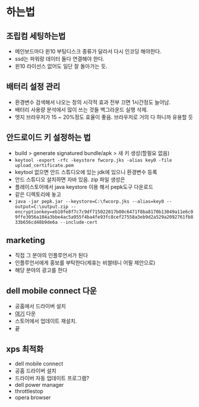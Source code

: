 # 하는법

## 조립컴 세팅하는법

- 메인보드마다 윈10 부팅디스크 종류가 달라서 다시 인코딩 해야한다.
- ssd는 파워랑 데이터 둘다 연결해야 한다.
- 윈10 라이선스 없어도 일단 잘 돌아가는 듯.

## 배터리 설정 관리

- 환경변수 검색해서 나오는 창의 시각적 효과 전부 끄면 1시간정도 늘어남.
- 배터리 사용량 분석에서 많이 쓰는 것들 백그라운드 실행 삭제.
- 엣지 브라우저가 15 ~ 20%정도 효율이 좋음. 브라우저로 거의 다 하니까 유용할 듯

## 안드로이드 키 설정하는 법

- build > generate signatured bundle/apk > 새 키 생성(할필요 없음)
- `keytool -export -rfc -keystore fwcorp.jks -alias key0 -file upload_certificate.pem`
- keytool 없으면 안드 스튜디오에 있는 jdk에 있으니 환경변수 등록
- 안드 스튜디오 설치하면 자바 있음. zip 파일 생성은
- 플레이스토어에서 java keystore 이용 해서 pepk도구 다운로드
- 같은 디렉토리에 놓고 
- `java -jar pepk.jar --keystore=C:\fwcorp.jks --alias=key0 --output=C:\output.zip --encryptionkey=eb10fe8f7c7c9df715022017b00c6471f8ba8170b13049a11e6c09ffe3056a104a3bbe4ac5a955f4ba4fe93fc8cef27558a3eb9d2a529a2092761fb833b656cd48b9de6a --include-cert`

## marketing

- 직접 그 분야의 인플루언서가 된다
- 인플루언서에게 홍보를 부탁한다(제휴는 비쌀테니 어필 제안으로)
- 해당 분야의 광고를 한다

## dell mobile connect 다운

- 공홈에서 드라이버 설치
- [여기](https://www.windowslatest.com/2018/01/15/install-dell-mobile-connect-app-windows-10/?linkId=64176106) 다운
- 스토어에서 업데이트 재설치.
- 끝

## xps 최적화

- dell mobile connect
- 공홈 드라이버 설치
- 드라이버 자동 업데이트 프로그램?
- dell power manager
- throttlestop
- opera browser
